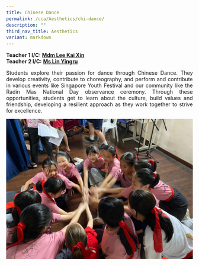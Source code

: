 ```yaml
---
title: Chinese Dance
permalink: /cca/Aesthetics/chi-dance/
description: ""
third_nav_title: Aesthetics
variant: markdown
---
```

**Teacher 1 I/C:**&nbsp;**[Mdm Lee Kai Xin](mailto:lee_kai_xin@schools.gov.sg)** <br>
**Teacher 2 I/C:**&nbsp;**[Ms Lin Yingru](mailto:lin_yingru@schools.gov.sg)**  
  
<p align="justify">Students explore their passion for dance through Chinese Dance. They develop creativity, contribute to choreography, and perform and contribute in various events like Singapore Youth Festival and our community like the Radin Mas National Day observance ceremony. Through these opportunities, students get to learn about the culture, build values and friendship, developing a resilient approach as they work together to strive for excellence.</p>

![](/images/cca_cd1.jpg)
